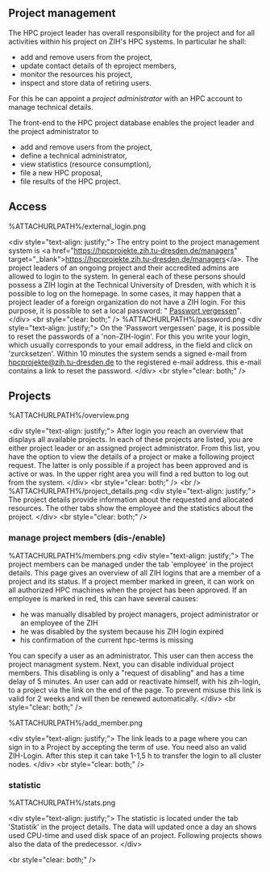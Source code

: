 

## Project management

The HPC project leader has overall responsibility for the project and
for all activities within his project on ZIH's HPC systems. In
particular he shall:

-   add and remove users from the project,
-   update contact details of th eproject members,
-   monitor the resources his project,
-   inspect and store data of retiring users.

For this he can appoint a *project administrator* with an HPC account to
manage technical details.

The front-end to the HPC project database enables the project leader and
the project administrator to

-   add and remove users from the project,
-   define a technical administrator,
-   view statistics (resource consumption),
-   file a new HPC proposal,
-   file results of the HPC project.

## Access

<span class="twiki-macro IMAGE" type="frame" align="right"
caption="password" width="100">%ATTACHURLPATH%/external_login.png</span>

\<div style="text-align: justify;"> The entry point to the project
management system is \<a
href="<https://hpcprojekte.zih.tu-dresden.de/managers>"
target="\_blank"><https://hpcprojekte.zih.tu-dresden.de/managers>\</a>.
The project leaders of an ongoing project and their accredited admins
are allowed to login to the system. In general each of these persons
should possess a ZIH login at the Technical University of Dresden, with
which it is possible to log on the homepage. In some cases, it may
happen that a project leader of a foreign organization do not have a ZIH
login. For this purpose, it is possible to set a local password: "
[Passwort
vergessen](https://hpcprojekte.zih.tu-dresden.de/managers/members/missingPassword)".
\</div> \<br style="clear: both;" /> <span class="twiki-macro IMAGE"
type="frame" align="right" caption="password reset"
width="100">%ATTACHURLPATH%/password.png</span> \<div style="text-align:
justify;"> On the 'Passwort vergessen' page, it is possible to reset the
passwords of a 'non-ZIH-login'. For this you write your login, which
usually corresponds to your email address, in the field and click on
'zurcksetzen'. Within 10 minutes the system sends a signed e-mail from
<hpcprojekte@zih.tu-dresden.de> to the registered e-mail address. this
e-mail contains a link to reset the password. \</div> \<br style="clear:
both;" />

## Projects

<span class="twiki-macro IMAGE" type="frame" align="right"
caption="projects overview"
width="100">%ATTACHURLPATH%/overview.png</span>

\<div style="text-align: justify;"> After login you reach an overview
that displays all available projects. In each of these projects are
listed, you are either project leader or an assigned project
administrator. From this list, you have the option to view the details
of a project or make a following project request. The latter is only
possible if a project has been approved and is active or was. In the
upper right area you will find a red button to log out from the system.
\</div> \<br style="clear: both;" /> \<br /> <span
class="twiki-macro IMAGE" type="frame" align="right"
caption="project details"
width="100">%ATTACHURLPATH%/project_details.png</span> \<div
style="text-align: justify;"> The project details provide information
about the requested and allocated resources. The other tabs show the
employee and the statistics about the project. \</div> \<br
style="clear: both;" />

### manage project members (dis-/enable)

<span class="twiki-macro IMAGE" type="frame" align="right"
caption="project members" width="100">%ATTACHURLPATH%/members.png</span>
\<div style="text-align: justify;"> The project members can be managed
under the tab 'employee' in the project details. This page gives an
overview of all ZIH logins that are a member of a project and its
status. If a project member marked in green, it can work on all
authorized HPC machines when the project has been approved. If an
employee is marked in red, this can have several causes:

-   he was manually disabled by project managers, project administrator
    or an employee of the ZIH
-   he was disabled by the system because his ZIH login expired
-   his confirmation of the current hpc-terms is missing

You can specify a user as an administrator. This user can then access
the project managment system. Next, you can disable individual project
members. This disabling is only a "request of disabling" and has a time
delay of 5 minutes. An user can add or reactivate himself, with his
zih-login, to a project via the link on the end of the page. To prevent
misuse this link is valid for 2 weeks and will then be renewed
automatically. \</div> \<br style="clear: both;" />

<span class="twiki-macro IMAGE" type="frame" align="right"
caption="add member" width="100">%ATTACHURLPATH%/add_member.png</span>

\<div style="text-align: justify;"> The link leads to a page where you
can sign in to a Project by accepting the term of use. You need also an
valid ZIH-Login. After this step it can take 1-1,5 h to transfer the
login to all cluster nodes. \</div> \<br style="clear: both;" />

### statistic

<span class="twiki-macro IMAGE" type="frame" align="right"
caption="project statistic" width="100">%ATTACHURLPATH%/stats.png</span>

\<div style="text-align: justify;"> The statistic is located under the
tab 'Statistik' in the project details. The data will updated once a day
an shows used CPU-time and used disk space of an project. Following
projects shows also the data of the predecessor. \</div>

\<br style="clear: both;" />
